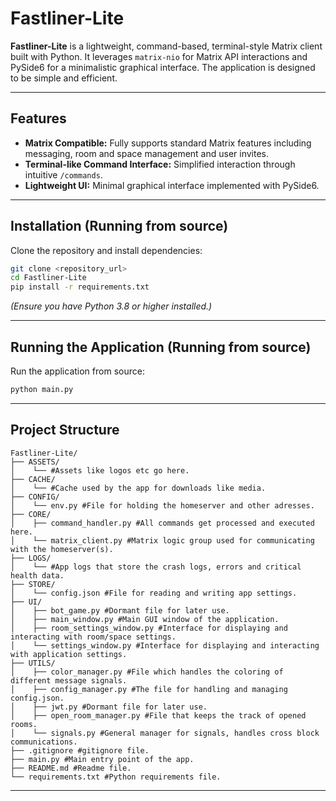 # Fastliner-Lite

**Fastliner-Lite** is a lightweight, command-based, terminal-style Matrix client built with Python. 
It leverages `matrix-nio` for Matrix API interactions and PySide6 for a minimalistic graphical interface. 
The application is designed to be simple and efficient.

---

## Features

- **Matrix Compatible:** Fully supports standard Matrix features including messaging, room and space management and user invites.
- **Terminal-like Command Interface:** Simplified interaction through intuitive `/commands`.
- **Lightweight UI:** Minimal graphical interface implemented with PySide6.

---

## Installation (Running from source)

Clone the repository and install dependencies:

```bash
git clone <repository_url>
cd Fastliner-Lite
pip install -r requirements.txt
```

*(Ensure you have Python 3.8 or higher installed.)*

---

## Running the Application (Running from source)

Run the application from source:

```bash
python main.py
```

---

## Project Structure

```
Fastliner-Lite/
├── ASSETS/
│    └── #Assets like logos etc go here.
├── CACHE/
│    └── #Cache used by the app for downloads like media.
├── CONFIG/
│    └── env.py #File for holding the homeserver and other adresses.
├── CORE/
│    ├── command_handler.py #All commands get processed and executed here.
│    └── matrix_client.py #Matrix logic group used for communicating with the homeserver(s).
├── LOGS/
│    └── #App logs that store the crash logs, errors and critical health data.
├── STORE/
│    └── config.json #File for reading and writing app settings.
├── UI/
│    ├── bot_game.py #Dormant file for later use.
│    ├── main_window.py #Main GUI window of the application.
│    ├── room_settings_window.py #Interface for displaying and interacting with room/space settings.
│    └── settings_window.py #Interface for displaying and interacting with application settings.
├── UTILS/
│    ├── color_manager.py #File which handles the coloring of different message signals.
│    ├── config_manager.py #The file for handling and managing config.json.
│    ├── jwt.py #Dormant file for later use.
│    ├── open_room_manager.py #File that keeps the track of opened rooms.
│    └── signals.py #General manager for signals, handles cross block communications.
├── .gitignore #gitignore file.
├── main.py #Main entry point of the app.
├── README.md #Readme file.
└── requirements.txt #Python requirements file.
```

---